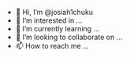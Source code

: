 - 👋 Hi, I’m @josiah1chuku
- 👀 I’m interested in ...
- 🌱 I’m currently learning ...
- 💞️ I’m looking to collaborate on ...
- 📫 How to reach me ...

<!---
josiah1chuku/josiah1chuku is a ✨ special ✨ repository because its `README.md` (this file) appears on your GitHub profile.
You can click the Preview link to take a look at your changes.
--->
